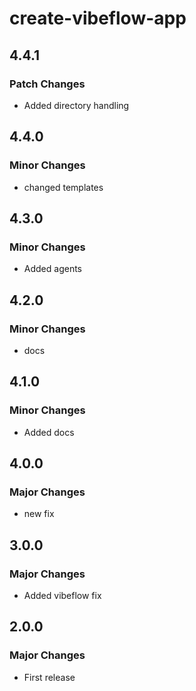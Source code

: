 # create-vibeflow-app

## 4.4.1

### Patch Changes

- Added directory handling

## 4.4.0

### Minor Changes

- changed templates

## 4.3.0

### Minor Changes

- Added agents

## 4.2.0

### Minor Changes

- docs

## 4.1.0

### Minor Changes

- Added docs

## 4.0.0

### Major Changes

- new fix

## 3.0.0

### Major Changes

- Added vibeflow fix

## 2.0.0

### Major Changes

- First release
